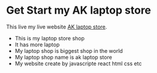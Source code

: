 # Get Start my AK laptop store

This live my live website [AK laptop store](https://ak-laptop-store-main.web.app/).

* This is my laptop store shop
* It has more laptop 
* My laptop shop is biggest shop in the world
* My laptop shop name is ak laptop store
* My website create by javascripte react html css etc


